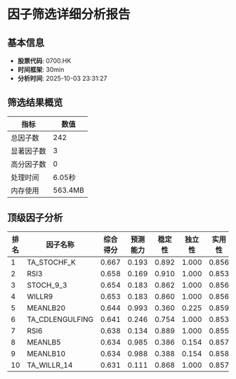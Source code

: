 # 因子筛选详细分析报告

## 基本信息
- **股票代码**: 0700.HK
- **时间框架**: 30min
- **分析时间**: 2025-10-03 23:31:27

## 筛选结果概览
| 指标 | 数值 |
|------|------|
| 总因子数 | 242 |
| 显著因子数 | 3 |
| 高分因子数 | 0 |
| 处理时间 | 6.05秒 |
| 内存使用 | 563.4MB |

## 顶级因子分析
| 排名 | 因子名称 | 综合得分 | 预测能力 | 稳定性 | 独立性 | 实用性 |
|------|----------|----------|----------|--------|--------|--------|
| 1 | TA_STOCHF_K | 0.667 | 0.193 | 0.892 | 1.000 | 0.856 |
| 2 | RSI3 | 0.658 | 0.169 | 0.910 | 1.000 | 0.853 |
| 3 | STOCH_9_3 | 0.654 | 0.183 | 0.862 | 1.000 | 0.856 |
| 4 | WILLR9 | 0.653 | 0.183 | 0.860 | 1.000 | 0.856 |
| 5 | MEANLB20 | 0.644 | 0.993 | 0.360 | 0.225 | 0.859 |
| 6 | TA_CDLENGULFING | 0.641 | 0.246 | 0.754 | 1.000 | 0.853 |
| 7 | RSI6 | 0.638 | 0.134 | 0.889 | 1.000 | 0.855 |
| 8 | MEANLB5 | 0.634 | 0.985 | 0.386 | 0.154 | 0.857 |
| 9 | MEANLB10 | 0.634 | 0.988 | 0.388 | 0.154 | 0.858 |
| 10 | TA_WILLR_14 | 0.631 | 0.111 | 0.868 | 1.000 | 0.857 |
